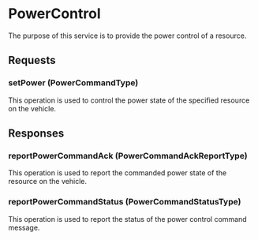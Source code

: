 # PowerControl
The purpose of this service is to provide the power control of a resource.

## Requests
### setPower (PowerCommandType)
This operation is used to control the power state of the specified resource on the vehicle.

## Responses
### reportPowerCommandAck (PowerCommandAckReportType)
This operation is used to report the commanded power state of the resource on the vehicle.
### reportPowerCommandStatus (PowerCommandStatusType)
This operation is used to report the status of the power control command message.
